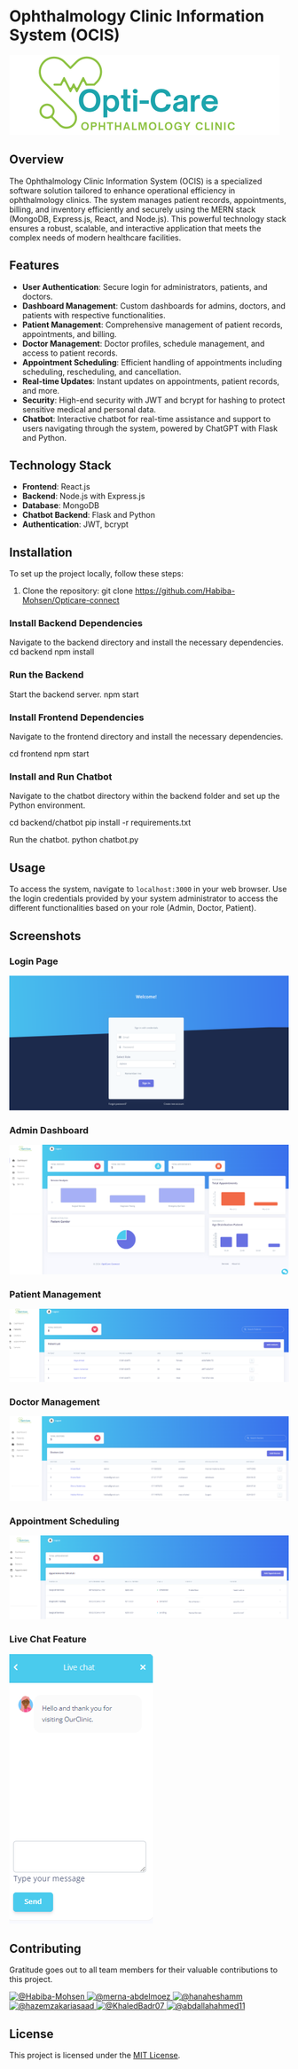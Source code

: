 # Ophthalmology Clinic Information System (OCIS)
![logo](assets/opticare.png)
## Overview
The Ophthalmology Clinic Information System (OCIS) is a specialized software solution tailored to enhance operational efficiency in ophthalmology clinics. The system manages patient records, appointments, billing, and inventory efficiently and securely using the MERN stack (MongoDB, Express.js, React, and Node.js). This powerful technology stack ensures a robust, scalable, and interactive application that meets the complex needs of modern healthcare facilities.

## Features

- **User Authentication**: Secure login for administrators, patients, and doctors.
- **Dashboard Management**: Custom dashboards for admins, doctors, and patients with respective functionalities.
- **Patient Management**: Comprehensive management of patient records, appointments, and billing.
- **Doctor Management**: Doctor profiles, schedule management, and access to patient records.
- **Appointment Scheduling**: Efficient handling of appointments including scheduling, rescheduling, and cancellation.
- **Real-time Updates**: Instant updates on appointments, patient records, and more.
- **Security**: High-end security with JWT and bcrypt for hashing to protect sensitive medical and personal data.
- **Chatbot**: Interactive chatbot for real-time assistance and support to users navigating through the system, powered by ChatGPT with Flask and Python.


## Technology Stack

- **Frontend**: React.js
- **Backend**: Node.js with Express.js
- **Database**: MongoDB
- **Chatbot Backend**: Flask and Python
- **Authentication**: JWT, bcrypt

## Installation

To set up the project locally, follow these steps:

1. Clone the repository:
git clone https://github.com/Habiba-Mohsen/Opticare-connect
### Install Backend Dependencies
Navigate to the backend directory and install the necessary dependencies.
cd backend
npm install
### Run the Backend
Start the backend server.
npm start
### Install Frontend Dependencies
Navigate to the frontend directory and install the necessary dependencies.

cd frontend
npm start

### Install and Run Chatbot

Navigate to the chatbot directory within the backend folder and set up the Python environment.

cd backend/chatbot
pip install -r requirements.txt


Run the chatbot.
python chatbot.py

## Usage

To access the system, navigate to `localhost:3000` in your web browser. Use the login credentials provided by your system administrator to access the different functionalities based on your role (Admin, Doctor, Patient).

## Screenshots

### Login Page
![Login Page](assets/loginpng.png)

### Admin Dashboard
![Dashboard](assets/dashboard.png)

### Patient Management
![Patient Management](assets/patientpng.png)

### Doctor Management
![Doctor Management](assets/doctor.png)

### Appointment Scheduling
![Appointment Scheduling](assets/appointment.png)

### Live Chat Feature
![Live Chat](assets/chatboot.png)

## Contributing
Gratitude goes out to all team members for their valuable contributions to this project.

<div align="left">
  <a href="https://github.com/Habiba-Mohsen">
      <img src="https://github.com/Habiba-Mohsen.png" width="100px" alt="@Habiba-Mohsen">
    </a>
    <a href="https://github.com/merna-abdelmoez">
    <img src="https://github.com/merna-abdelmoez.png" width="100px" alt="@merna-abdelmoez">
  </a>
    <a href="https://github.com/hanaheshamm">
      <img src="https://github.com/hanaheshamm.png" width="100px" alt="@hanaheshamm">
    </a>
   <a href="https://github.com/hazemzakariasaad">
      <img src="https://github.com/hazemzakariasaad.png" width="100px" alt="@hazemzakariasaad">
    </a>
    <a href="https://github.com/KhaledBadr07">
      <img src="https://github.com/KhaledBadr07.png" width="100px" alt="@KhaledBadr07">
    </a>
      <a href="https://github.com/abdallahahmed11">
      <img src="https://github.com/abdallahahmed11.png" width="100px" alt="@abdallahahmed11">
    </a>
      </a>
      
</div>


## License

This project is licensed under the [MIT License](LICENSE.md).



